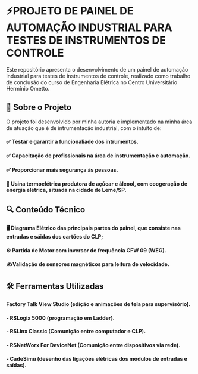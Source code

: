 # ⚡PROJETO DE PAINEL DE AUTOMAÇÃO INDUSTRIAL PARA TESTES DE INSTRUMENTOS DE CONTROLE
Este repositório apresenta o desenvolvimento de um painel de automação industrial para testes de instrumentos de controle, realizado como trabalho de conclusão do curso de Engenharia Elétrica no Centro Universitário Hermínio Ometto.
## 📌 Sobre o Projeto
O projeto foi desenvolvido por minha autoria e implementado na minha área de atuação que é de  intrumentação industrial, com o intuito de:
#### ✅ Testar e garantir a funcionaliade dos intrumentos.
#### ✅ Capacitação de profissionais na área de instrumentação e automação.
#### ✅ Proporcionar mais segurança às pessoas.
#### 📍 Usina termoelétrica produtora de açúcar e álcool, com coogeração de energia elétrica, situada na cidade de Leme/SP. 
## 🔍 Conteúdo Técnico
#### 🖥 Diagrama Elétrico das principais partes do painel, que consiste nas entradas e sáidas dos cartões do CLP;
#### ⚙ Partida de Motor com inversor de frequência CFW 09 (WEG).
#### ✍️Validação de sensores magnéticos para leitura de velocidade.
## 🛠️ Ferramentas Utilizadas
#### Factory Talk View Studio (edição e animações de tela para supervisório).
#### - RSLogix 5000 (programação em Ladder).
#### - RSLinx Classic (Comunição entre computador e CLP).
#### - RSNetWorx For DeviceNet (Comunição entre dispositivos via rede).
#### - CadeSimu (desenho das ligações elétricas dos módulos de entradas e saídas).
